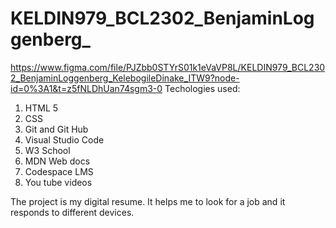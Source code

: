 # KELDIN979_BCL2302_BenjaminLoggenberg_
https://www.figma.com/file/PJZbb0STYrS01k1eVaVP8L/KELDIN979_BCL2302_BenjaminLoggenberg_KelebogileDinake_ITW9?node-id=0%3A1&t=z5fNLDhUan74sgm3-0
Techologies used:
 1. HTML 5
 2. CSS
 3. Git and Git Hub
 4. Visual Studio Code
 5. W3 School
 6. MDN Web docs
 7. Codespace LMS
 8. You tube videos

The project is my digital resume.
It helps me to look for a job and it responds to different devices.



